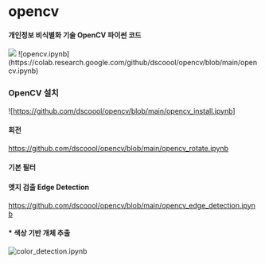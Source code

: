 # opencv
#### 개인정보 비식별화 기술 OpenCV 파이썬 코드


<img src="https://raw.githubusercontent.com/dscoool/opencv/refs/heads/main/image.png">
![opencv.ipynb](https://colab.research.google.com/github/dscoool/opencv/blob/main/opencv.ipynb)


### OpenCV 설치
![https://github.com/dscoool/opencv/blob/main/opencv_install.ipynb]


#### 회전
https://github.com/dscoool/opencv/blob/main/opencv_rotate.ipynb

#### 기본 필터

#### 엣지 검출 Edge Detection
https://github.com/dscoool/opencv/blob/main/opencv_edge_detection.ipynb

#### * 색상 기반 개체 추출

![color_detection.ipynb](https://github.com/dscoool/opencv/blob/main/color_detection.ipynb)
